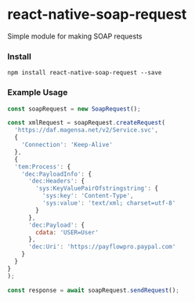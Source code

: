# react-native-soap-request
Simple module for making SOAP requests

### Install

```
npm install react-native-soap-request --save
```

### Example Usage

```js
const soapRequest = new SoapRequest();

const xmlRequest = soapRequest.createRequest(
  'https://daf.magensa.net/v2/Service.svc',
  {
    'Connection': 'Keep-Alive'
  },
  {
  'tem:Process': {
    'dec:PayloadInfo': {
      'dec:Headers': {
        'sys:KeyValuePairOfstringstring': {
          'sys:key': 'Content-Type',
          'sys:value': 'text/xml; charset=utf-8'
        }
      },
      'dec:Payload': {
        cdata: 'USER=User'
      },
      'dec:Uri': 'https://payflowpro.paypal.com'
    }
  }
}
);

const response = await soapRequest.sendRequest();
```
